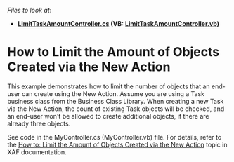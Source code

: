 <!-- default file list -->
*Files to look at*:

* **[LimitTaskAmountController.cs](./CS/HowToLimitAmountOfObjectsCreatedViaNewAction.Module/LimitTaskAmountController.cs) (VB: [LimitTaskAmountController.vb](./VB/HowToLimitAmountOfObjectsCreatedViaNewAction.Module/LimitTaskAmountController.vb))**
<!-- default file list end -->
# How to Limit the Amount of Objects Created via the New Action


<p>This example demonstrates how to limit the number of objects that an end-user can create using the New Action. Assume you are using a Task business class from the Business Class Library. When creating a new Task via the New Action, the count of existing Task objects will be checked, and an end-user won't be allowed to create additional objects, if there are already three objects.</p><p>See code in the MyController.cs (MyController.vb) file. For details, refer to the <a href="http://documentation.devexpress.com/#Xaf/CustomDocument2913">How to: Limit the Amount of Objects Created via the New Action</a> topic in XAF documentation.</p>

<br/>


